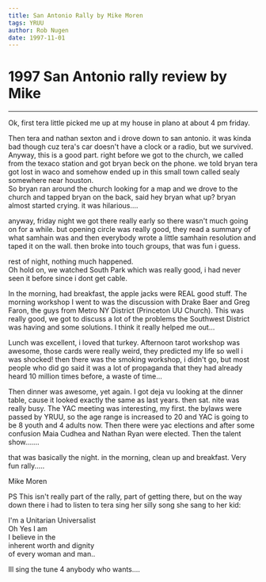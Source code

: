 ```yaml
---
title: San Antonio Rally by Mike Moren
tags: YRUU
author: Rob Nugen
date: 1997-11-01
---
```


<h1>1997 San Antonio rally review by Mike</h1>

<hr>

<p>

Ok, first tera little picked me up at my house in plano at about 4 pm friday.
<p>
 Then tera and nathan sexton and i drove down to san antonio. it was kinda
bad though cuz tera's car doesn't have a clock or a radio, but we survived. 
Anyway, this is a good part. right before we got to the church, we called
from the texaco station and got bryan beck on the phone. we told bryan tera
got lost in waco and somehow ended up in this small town called sealy
somewhere near houston.
<br>
So bryan ran around the church looking for a map and we drove to the church
and tapped bryan on the back, said hey bryan what up? bryan almost started
crying. it was hilarious....
<p>
anyway, friday night we got there really early so there wasn't much going on
for a while. but opening circle was really good, they read a summary of what
samhain was and then everybody wrote a little samhain resolution and taped it
on the wall.
then broke into touch groups, that was fun i guess.
<p>
rest of night, nothing much happened.
<br>
Oh hold on, we watched South Park which was really good, i had never seen it
before since i dont get cable.
<p>
In the morning, had breakfast, the apple jacks were REAL good stuff.
The morning workshop I went to was the discussion with Drake Baer and Greg
Faron, the guys from Metro NY District (Princeton UU Church). This was really
good, we got to discuss a lot of the problems the Southwest District was
having and some solutions. I think it really helped me out...
<p>
Lunch was excellent, i loved that turkey.
Afternoon tarot workshop was awesome, those cards were really weird, they
predicted my life so well i was shocked!
then there was the smoking workshop, i didn't go, but most people who did go
said it was a lot of propaganda that they had already heard 10 million times
before, a waste of time...
<p>
Then dinner was awesome, yet again. I got deja vu looking at the dinner
table, cause it looked exactly the same as last years.
then sat. nite was really busy. The YAC meeting was interesting, my first.
 the bylaws were passed by YRUU, so the age range is increased to 20 and YAC
is going to be 8 youth and 4 adults now.
Then there were yac elections and after some confusion Maia Cudhea and Nathan
Ryan were elected.
Then the talent show.......
<p>
that was basically the night.
in the morning, clean up and breakfast.
Very fun rally.....
<p>
Mike Moren
<p>

PS This isn't really part of the rally, part of getting there, but on the way
down there i had to listen to tera sing her silly song she sang to her kid:
<p>
I'm a Unitarian Universalist<br>
Oh Yes I am<br>
I believe in the<br>
inherent worth and dignity<br>
of every woman and man..
<p>
Ill sing the tune 4 anybody who wants....

<p>
